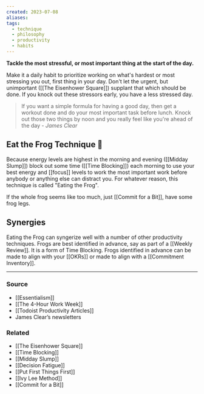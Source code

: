 ```yaml
---
created: 2023-07-08
aliases: 
tags:
  - technique
  - philosophy
  - productivity
  - habits
---
```

**Tackle the most stressful, or most important thing at the start of the day.**

Make it a daily habit to prioritize working on what's hardest or most stressing you out, first thing in your day. Don't let the urgent, but unimportant ([[The Eisenhower Square]]) supplant that which should be done. If you knock out these stressors early, you have a less stressed day. 

> If you want a simple formula for having a good day, then get a workout done and do your most important task before lunch. Knock out those two things by noon and you really feel like you're ahead of the day
> *- James Clear*

## Eat the Frog Technique 🐸

Because energy levels are highest in the morning and evening ([[Midday Slump]]) block out some time ([[Time Blocking]]) each morning to use your best energy and [[focus]] levels to work the most important work before anybody or anything else can distract you. For whatever reason, this technique is called "Eating the Frog". 

If the whole frog seems like too much, just [[Commit for a Bit]], have some frog legs.

## Synergies

Eating the Frog can syngerize well with a number of other productivity techniques. Frogs are best identified in advance, say as part of a [[Weekly Review]]. It is a form of Time Blocking. Frogs identified in advance can be made to align with your [[OKRs]] or made to align with a [[Commitment Inventory]].

****
### Source
- [[Essentialism]]
- [[The 4-Hour Work Week]]
- [[Todoist Productivity Articles]]
- James Clear’s newsletters

### Related
- [[The Eisenhower Square]]
- [[Time Blocking]]
- [[Midday Slump]]
- [[Decision Fatigue]]
- [[Put First Things First]] 
- [[Ivy Lee Method]]
- [[Commit for a Bit]]